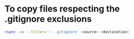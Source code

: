 # To copy files respecting the .gitignore exclusions

```bash
rsync -av --filter=':- .gitignore' <source> <destination>
```
